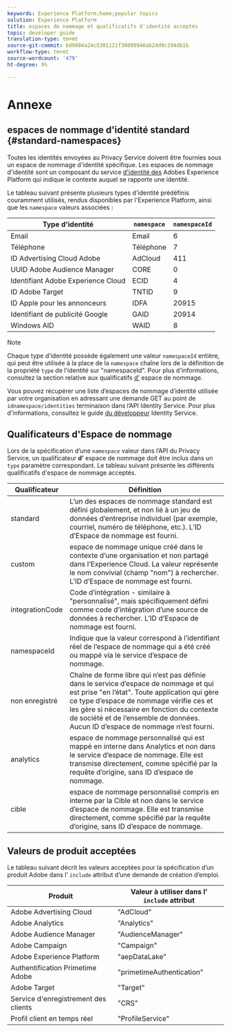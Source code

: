 ```yaml
---
keywords: Experience Platform;home;popular topics
solution: Experience Platform
title: espaces de nommage et qualificatifs d'identité acceptés
topic: developer guide
translation-type: tm+mt
source-git-commit: bd9884a24c5301121f30090946ab24d9c394db1b
workflow-type: tm+mt
source-wordcount: '479'
ht-degree: 9%

---
```



# Annexe

## espaces de nommage d&#39;identité standard {#standard-namespaces}

Toutes les identités envoyées au Privacy Service doivent être fournies sous un espace de nommage d&#39;identité spécifique. Les espaces de nommage d&#39;identité sont un composant du service [d&#39;identité des](../../identity-service/home.md) Adobes Experience Platform qui indique le contexte auquel se rapporte une identité.

Le tableau suivant présente plusieurs types d&#39;identité prédéfinis couramment utilisés, rendus disponibles par l&#39;Experience Platform, ainsi que les `namespace` valeurs associées :

| Type d&#39;identité | `namespace` | `namespaceId` |
| --- | --- | --- |
| Email | Email | 6 |
| Téléphone | Téléphone | 7 |
| ID Advertising Cloud Adobe | AdCloud | 411 |
| UUID Adobe Audience Manager | CORE | 0 |
| Identifiant Adobe Experience Cloud | ECID | 4 |
| ID Adobe Target | TNTID | 9 |
| ID Apple pour les annonceurs | IDFA | 20915 |
| Identifiant de publicité Google | GAID | 20914 |
| Windows AID | WAID | 8 |

>[!NOTE]
>
>Chaque type d&#39;identité possède également une valeur `namespaceId` entière, qui peut être utilisée à la place de la `namespace` chaîne lors de la définition de la propriété `type` de l&#39;identité sur &quot;namespaceId&quot;. Pour plus d&#39;informations, consultez la section relative aux qualificatifs [d&#39;](#namespace-qualifiers) espace de nommage.

Vous pouvez récupérer une liste d’espaces de nommage d’identité utilisée par votre organisation en adressant une demande GET au point de `idnamespace/identities` terminaison dans l’API Identity Service. Pour plus d&#39;informations, consultez le guide [du développeur](../../identity-service/api/getting-started.md) Identity Service.

## Qualificateurs d&#39;Espace de nommage

Lors de la spécification d’une `namespace` valeur dans l’API du Privacy Service, un qualificateur **d’** espace de nommage doit être inclus dans un `type` paramètre correspondant. Le tableau suivant présente les différents qualificatifs d&#39;espace de nommage acceptés.

| Qualificateur | Définition |
| --------- | ---------- |
| standard | L’un des espaces de nommage standard est défini globalement, et non lié à un jeu de données d’entreprise individuel (par exemple, courriel, numéro de téléphone, etc.). L’ID d’Espace de nommage est fourni. |
| custom | espace de nommage unique créé dans le contexte d’une organisation et non partagé dans l’Experience Cloud. La valeur représente le nom convivial (champ &quot;nom&quot;) à rechercher. L’ID d’Espace de nommage est fourni. |
| integrationCode | Code d’intégration - similaire à &quot;personnalisé&quot;, mais spécifiquement défini comme code d’intégration d’une source de données à rechercher. L’ID d’Espace de nommage est fourni. |
| namespaceId | Indique que la valeur correspond à l’identifiant réel de l’espace de nommage qui a été créé ou mappé via le service d’espace de nommage. |
| non enregistré | Chaîne de forme libre qui n’est pas définie dans le service d’espace de nommage et qui est prise &quot;en l’état&quot;. Toute application qui gère ce type d’espace de nommage vérifie ces  et les gère si nécessaire en fonction du contexte de société et de l’ensemble de données. Aucun ID d’espace de nommage n’est fourni. |
| analytics | espace de nommage personnalisé qui est mappé en interne dans Analytics et non dans le service d’espace de nommage. Elle est transmise directement, comme spécifié par la requête d’origine, sans ID d’espace de nommage. |
| cible | espace de nommage personnalisé compris en interne par la Cible et non dans le service d’espace de nommage. Elle est transmise directement, comme spécifié par la requête d’origine, sans ID d’espace de nommage. |

## Valeurs de produit acceptées

Le tableau suivant décrit les valeurs acceptées pour la spécification d’un produit Adobe dans l’ `include` attribut d’une demande de création d’emploi.

| Produit | Valeur à utiliser dans l’ `include` attribut |
--- | ---
| Adobe Advertising Cloud | &quot;AdCloud&quot; |
| Adobe Analytics | &quot;Analytics&quot; |
| Adobe Audience Manager | &quot;AudienceManager&quot; |
| Adobe Campaign | &quot;Campaign&quot; |
| Adobe Experience Platform | &quot;aepDataLake&quot; |
| Authentification Primetime Adobe | &quot;primetimeAuthentication&quot; |
| Adobe Target | &quot;Target&quot; |
| Service d&#39;enregistrement des clients | &quot;CRS&quot; |
| Profil client en temps réel | &quot;ProfileService&quot; |